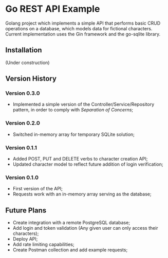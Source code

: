 # Go REST API Example

Golang project which implements a simple API that performs basic CRUD operations on a database, which models data for fictional characters.
Current implementation uses the Gin framework and the go-sqlite library.

## Installation

(Under construction)

## Version History

### Version 0.3.0
* Implemented a simple version of the Controller/Service/Repository pattern, in order to comply with _Separation of Concerns_;

### Version 0.2.0
* Switched in-memory array for temporary SQLite solution;

### Version 0.1.1
* Added POST, PUT and DELETE verbs to character creation API;
* Updated character model to reflect future addition of login verification;

### Version 0.1.0
* First version of the API;
* Requests work with an in-memory array serving as the database;

## Future Plans 

* Create integration with a remote PostgreSQL database;
* Add login and token validation (Any given user can only access their characters);
* Deploy API;
* Add rate limiting capabilities;
* Create Postman collection and add example requests;
